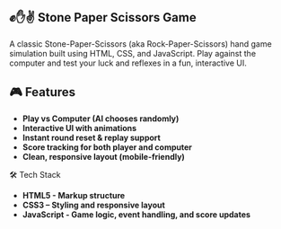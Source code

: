 ## ✊✋✌️ Stone Paper Scissors Game
A classic Stone-Paper-Scissors (aka Rock-Paper-Scissors) hand game simulation built using HTML, CSS, and JavaScript. Play against the computer and test your luck and reflexes in a fun, interactive UI.

## 🎮 Features
- **Play vs Computer (AI chooses randomly)**
- **Interactive UI with animations**
- **Instant round reset & replay support**
- **Score tracking for both player and computer**
- **Clean, responsive layout (mobile-friendly)**

🛠️ Tech Stack
- **HTML5 - Markup structure**
- **CSS3 – Styling and responsive layout**
- **JavaScript - Game logic, event handling, and score updates**
